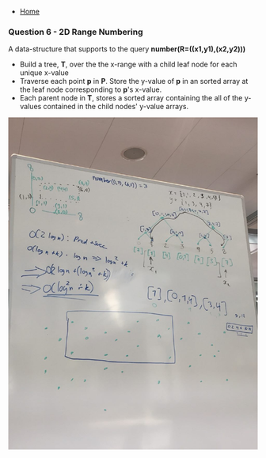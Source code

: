 * [Home](README.md)

### Question 6 - 2D Range Numbering

A data-structure that supports to the query **number(R=((x1,y1),(x2,y2)))**

* Build a tree, **T**, over the the x-range with a child leaf node for each unique x-value
* Traverse each point **p** in **P**. Store the y-value of **p** in an sorted array at the leaf node corresponding to **p**'s x-value.
* Each parent node in **T**, stores a sorted array containing the all of the y-values contained in the child nodes' y-value arrays.

![fig6](fig6.jpg)

